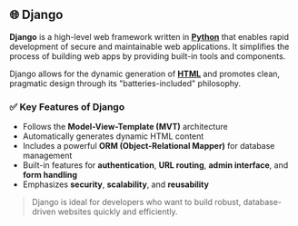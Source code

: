 ## 🌐 Django

**Django** is a high-level web framework written in [**Python**](/wiki/Python) that enables rapid development of secure and maintainable web applications. It simplifies the process of building web apps by providing built-in tools and components.

Django allows for the dynamic generation of [**HTML**](/wiki/HTML) and promotes clean, pragmatic design through its "batteries-included" philosophy.

### ✅ Key Features of Django

- Follows the **Model-View-Template (MVT)** architecture
- Automatically generates dynamic HTML content
- Includes a powerful **ORM (Object-Relational Mapper)** for database management
- Built-in features for **authentication**, **URL routing**, **admin interface**, and **form handling**
- Emphasizes **security**, **scalability**, and **reusability**

> Django is ideal for developers who want to build robust, database-driven websites quickly and efficiently.

